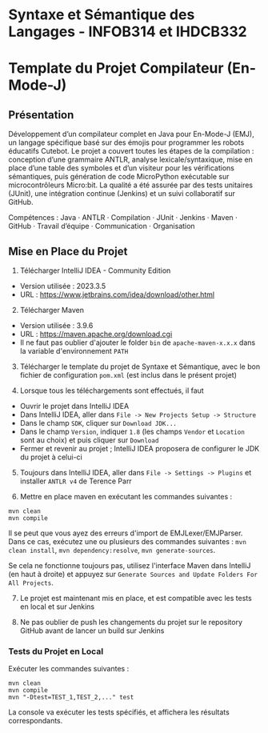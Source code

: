 # Syntaxe et Sémantique des Langages - INFOB314 et IHDCB332
# Template du Projet Compilateur (En-Mode-J)

## Présentation

Développement d’un compilateur complet en Java pour En-Mode-J (EMJ), un langage spécifique basé sur des émojis pour programmer les robots éducatifs Cutebot. Le projet a couvert toutes les étapes de la compilation : conception d’une grammaire ANTLR, analyse lexicale/syntaxique, mise en place d’une table des symboles et d’un visiteur pour les vérifications sémantiques, puis génération de code MicroPython exécutable sur microcontrôleurs Micro:bit. La qualité a été assurée par des tests unitaires (JUnit), une intégration continue (Jenkins) et un suivi collaboratif sur GitHub.

Compétences : Java · ANTLR · Compilation · JUnit · Jenkins · Maven · GitHub · Travail d’équipe · Communication · Organisation
## Mise en Place du Projet

1. Télécharger IntelliJ IDEA - Community Edition
- Version utilisée : 2023.3.5
- URL : https://www.jetbrains.com/idea/download/other.html

2. Télécharger Maven
- Version utilisée : 3.9.6
- URL : https://maven.apache.org/download.cgi
- Il ne faut pas oublier d'ajouter le folder `bin` de `apache-maven-x.x.x` dans la variable d'environnement `PATH`

3. Télécharger le template du projet de Syntaxe et Sémantique, avec le bon fichier de configuration `pom.xml` (est inclus dans le présent projet)

4. Lorsque tous les téléchargements sont effectués, il faut
- Ouvrir le projet dans IntelliJ IDEA
- Dans IntelliJ IDEA, aller dans `File -> New Projects Setup -> Structure`
- Dans le champ `SDK`, cliquer sur `Download JDK...`
- Dans le champ `Version`, indiquer `1.8` (les champs `Vendor` et `Location` sont au choix) et puis cliquer sur `Download`
- Fermer et revenir au projet ; IntelliJ IDEA proposera de configurer le JDK du projet à celui-ci

5. Toujours dans IntelliJ IDEA, aller dans `File -> Settings -> Plugins` et installer `ANTLR v4` de Terence Parr

6. Mettre en place maven en exécutant les commandes suivantes :

```shell
mvn clean
mvn compile
```

Il se peut que vous ayez des erreurs d'import de EMJLexer/EMJParser. Dans ce cas, exécutez une ou plusieurs des commandes suivantes : `mvn clean install`, `mvn dependency:resolve`, `mvn generate-sources`.

Se cela ne fonctionne toujours pas, utilisez l'interface Maven dans IntelliJ (en haut à droite) et appuyez sur `Generate Sources and Update Folders For All Projects`.

7. Le projet est maintenant mis en place, et est compatible avec les tests en local et sur Jenkins

8. Ne pas oublier de push les changements du projet sur le repository GitHub avant de lancer un build sur Jenkins

### Tests du Projet en Local

Exécuter les commandes suivantes :
```shell
mvn clean
mvn compile
mvn "-Dtest=TEST_1,TEST_2,..." test
```

La console va exécuter les tests spécifiés, et affichera les résultats correspondants.

